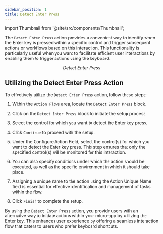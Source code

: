 ```yaml
---
sidebar_position: 1
title: Detect Enter Press
---
```


import Thumbnail from '@site/src/components/Thumbnail';

The `Detect Enter Press` action provides a convenient way to identify when the Enter key is pressed within a specific control and trigger subsequent actions or workflows based on this interaction. This functionality is particularly useful when you want to facilitate efficient user interactions by enabling them to trigger actions using the keyboard.

<figure>
<Thumbnail src="/img/reference/actionflow-blocks/detect-enter-press/detectenterpress.png" alt="Detect Enter Press" />
<figcaption align='center'><i>Detect Enter Press</i></figcaption>
</figure>

## Utilizing the Detect Enter Press Action

To effectively utilize the `Detect Enter Press` action, follow these steps:

1. Within the `Action Flows` area, locate the `Detect Enter Press` block.

2. Click on the `Detect Enter Press` block to initiate the setup process.

3. Select the control for which you want to detect the Enter key press.

4. Click `Continue` to proceed with the setup.

5. Under the Configure Action Field, select the control(s) for which you want to detect the Enter key press. This step ensures that only the specified control(s) will be monitored for this interaction.

6. You can also specify conditions under which the action should be executed, as well as the specific environment in which it should take place.

7. Assigning a unique name to the action using the Action Unique Name field is essential for effective identification and management of tasks within the flow.

8. Click `Finish` to complete the setup.

<figure>
<Thumbnail src="/img/reference/actionflow-blocks/detect-enter-press/feild.png" alt="feild" />
</figure>

By using the `Detect Enter Press` action, you provide users with an alternative way to initiate actions within your micro-app by utilizing the Enter key. This enhances user experience by offering a seamless interaction flow that caters to users who prefer keyboard shortcuts.
